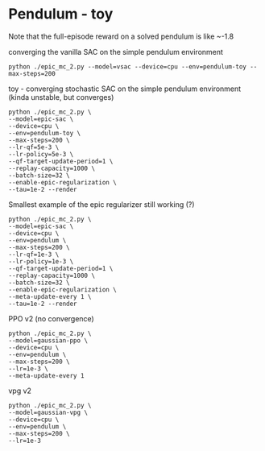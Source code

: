 # Pendulum - toy
Note that the full-episode reward on a solved pendulum is like ~-1.8

converging the vanilla SAC on the simple pendulum environment

```shell
python ./epic_mc_2.py --model=vsac --device=cpu --env=pendulum-toy --max-steps=200
```

toy - converging stochastic SAC on the simple pendulum environment
(kinda unstable, but converges)

```shell
python ./epic_mc_2.py \
--model=epic-sac \
--device=cpu \
--env=pendulum-toy \
--max-steps=200 \
--lr-qf=5e-3 \
--lr-policy=5e-3 \
--qf-target-update-period=1 \
--replay-capacity=1000 \
--batch-size=32 \
--enable-epic-regularization \
--tau=1e-2 --render
```

Smallest example of the epic regularizer still working (?)
```shell
python ./epic_mc_2.py \
--model=epic-sac \
--device=cpu \
--env=pendulum \
--max-steps=200 \
--lr-qf=1e-3 \
--lr-policy=1e-3 \
--qf-target-update-period=1 \
--replay-capacity=1000 \
--batch-size=32 \
--enable-epic-regularization \
--meta-update-every 1 \
--tau=1e-2 --render
```


PPO v2
(no convergence)
```shell
python ./epic_mc_2.py \
--model=gaussian-ppo \
--device=cpu \
--env=pendulum \
--max-steps=200 \
--lr=1e-3 \
--meta-update-every 1
```

vpg v2
```shell
python ./epic_mc_2.py \
--model=gaussian-vpg \
--device=cpu \
--env=pendulum \
--max-steps=200 \
--lr=1e-3
```